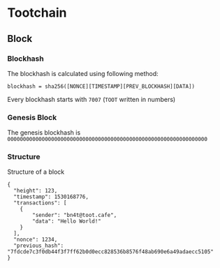 # Tootchain


## Block

### Blockhash

The blockhash is calculated using following method:
````
blockhash = sha256([NONCE][TIMESTAMP][PREV_BLOCKHASH][DATA])
````

Every blockhash starts with `7007` (`TOOT` written in numbers)

### Genesis Block

The genesis blockhash is `0000000000000000000000000000000000000000000000000000000000000000`

### Structure

Structure of a block

````
{
  "height": 123,
  "timestamp": 1530168776,
  "transactions": [
    {
        "sender": "bn4t@toot.cafe",
        "data": "Hello World!"
    }
  ],
  "nonce": 1234,
  "previous_hash": "7fdcde7c3f0db44f3f7ff62b0d0ecc828536b8576f48ab690e6a49adaecc5105"
}
````